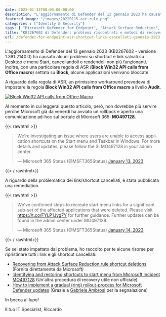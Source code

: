 ```yaml
---
date: 2023-01-15T08:00:00-00:00
description: "L'aggiornamento di Defender del 13 gennaio 2023 ha causato alcuni problemi su shortcut e link salvati su Desktop e menu Start, cancellandoli o rendendoli non più funzionanti."
featured_image: "/images/20220115-asr-rule.png"
categories : ["Identity & Security"]
tags: [ "Microsoft Defender for Endpoint", "Attack Surface Reduction", "ASR" ]
title: "KB2267602 di Defender: problemi riscontrati e metodi di recovery"
url: /defender-for-endpoint-asr-shortcut-links-cancellati-gennaio-2023
---
```

L'aggiornamento di Defender del 13 gennaio 2023 (KB2267602 - versione 1.381.2140.0) ha causato alcuni problemi su shortcut e link salvati su Desktop e menu Start, cancellandoli o rendendoli non più funzionanti. Inoltre, con una particolare regola di ASR (**Block Win32 API calls from Office macro**) settata su **Block**, alcune applicazioni venivano bloccate.

A riguardo della regola di ASR, un primissimo workaround prevedeva di impostare la regola **Block Win32 API calls from Office macro** a livello **Audit**.

[![Block Win32 API calls from Office Macro](/images/20220115-asr-rule.png)](/images/20220115-asr-rule.png)

Al momento in cui leggerai questo articolo, però, non dovrebbe più servire perchè Microsoft già da venerdì ha avviato un rollback e aperto una comunicazione ad-hoc sul portale di Microsoft 365: **MO497128**.

{{< rawhtml >}}
  <blockquote class="twitter-tweet"><p lang="en" dir="ltr">We&#39;re investigating an issue where users are unable to access application shortcuts on the Start menu and Taskbar in Windows. For more details and updates, please follow the SI MO497128 in your admin center.</p>&mdash; Microsoft 365 Status (@MSFT365Status) <a href="https://twitter.com/MSFT365Status/status/1613871552256155649?ref_src=twsrc%5Etfw">January 13, 2023</a></blockquote> <script async src="https://platform.twitter.com/widgets.js" charset="utf-8"></script>
{{< / rawhtml>}}

A riguardo della problematica dei link/shortcut cancellati, è stata pubblicata una remediation.

{{< rawhtml >}}
  <blockquote class="twitter-tweet"><p lang="en" dir="ltr">We&#39;ve confirmed steps to recreate start menu links for a significant sub-set of the affected applications that were deleted. Please visit <a href="https://t.co/FYLP1Jvg7Y">https://t.co/FYLP1Jvg7Y</a> for further guidance. Further updates can be found in the admin center under MO497128.</p>&mdash; Microsoft 365 Status (@MSFT365Status) <a href="https://twitter.com/MSFT365Status/status/1614187668723613702?ref_src=twsrc%5Etfw">January 14, 2023</a></blockquote> <script async src="https://platform.twitter.com/widgets.js" charset="utf-8"></script>
{{< / rawhtml>}}

Se sei stato impattato dal problema, ho raccolto per te alcune risorse per ripristinare tutti i link e gli shortcut cancellati:
- [Recovering from Attack Surface Reduction rule shortcut deletions](https://techcommunity.microsoft.com/t5/microsoft-defender-for-endpoint/recovering-from-attack-surface-reduction-rule-shortcut-deletions/ba-p/3716011) (Fornita direttamente da Microsoft)
- [Identifying and restoring shortcuts to start menu from Microsoft incident MO497128](https://cloudscript.tech/2023/01/13/breakfix-for-microsoft-si-mo497128-deleting-shortcuts/) (Un'altra procedura di recovery utile non ufficiale)
- [How to implement a gradual (ring) rollout-process for Microsoft Defender updates](https://mortenknudsen.net/?p=737) (Grazie a [Gabriele Ambrosi](https://www.linkedin.com/in/gabriele-ambrosi/) per la segnalazione)

In bocca al lupo!

Il tuo IT Specialist,
Riccardo